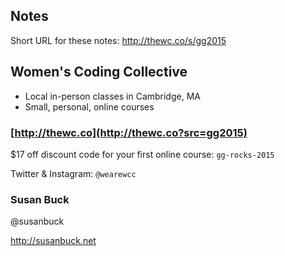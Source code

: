 ## Notes

Short URL for these notes: http://thewc.co/s/gg2015

## Women's Coding Collective 

* Local in-person classes in Cambridge, MA
* Small, personal, online courses

### [http://thewc.co](http://thewc.co?src=gg2015)

$17 off discount code for your first online course: `gg-rocks-2015`

Twitter & Instagram: `@wearewcc`

### Susan Buck

@susanbuck 

<http://susanbuck.net>
